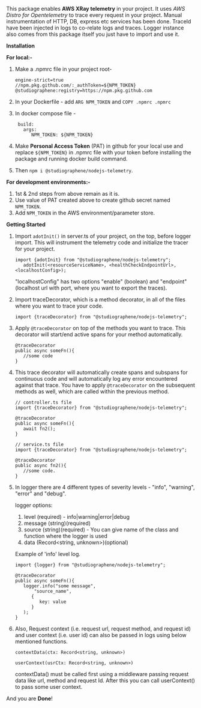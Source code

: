 This package enables **AWS XRay telemetry** in your project.
It uses *AWS Distro for Opentelemetry* to trace every request in your project.
Manual instrumentation of HTTP, DB, express etc services has been done.
TraceId have been injected in logs to co-relate logs and traces.
Logger instance also comes from this package itself you just have to import and use it.


**Installation**

**For local:-**
   1. Make a .npmrc file in your project root- 
      ```
      engine-strict=true
      //npm.pkg.github.com/:_authToken=${NPM_TOKEN}
      @studiographene:registry=https://npm.pkg.github.com

      ```
   2. In your Dockerfile - add `ARG NPM_TOKEN` and `COPY .npmrc .npmrc` 

   3. In docker compose file - 
      ```
	   build:
         args:
            NPM_TOKEN: ${NPM_TOKEN}

      ```
   4. Make **Personal Access Token** (PAT) in github for your local use and replace `${NPM_TOKEN}` in .npmrc file with your token before installing the package and running docker build command.
   5. Then `npm i @studiographene/nodejs-telemetry`.

**For development environments:-**

   1. 1st & 2nd steps from above remain as it is.
   2. Use value of PAT created above to create github secret named `NPM_TOKEN`. 
   3. Add `NPM_TOKEN` in the AWS environment/parameter store.


**Getting Started**

1. Import `adotInit()` in server.ts of your project, on the top, before logger import. This will instrument the telemetry code and initialize the tracer for your project.
   

   ```
   import {adotInit} from "@studiographene/nodejs-telemetry";
      adotInit(<resourceServiceName>, <healthCheckEndpointUrl>, <localhostConfig>);

   ```
   "localhostConfig" has two options "enable" (boolean) and "endpoint" (localhost url with port, where you want to export the traces).
2. Import traceDecorator, which is a method decorator, in all of the files where you want to trace your code.

   ```
   import {traceDecorator} from "@studiographene/nodejs-telemetry";
   ```

3. Apply `@traceDecorator` on top of the methods you want to trace. This decorator will start/end active spans for your method automatically.

   ```
   @traceDecorator
   public async someFn(){
      //some code
   }
   ```
4. This trace decorator will automatically create spans and subspans for continuous code and will automatically log any error encountered against that trace. You have to apply `@traceDecorator` on the subsequent methods as well, which are called within the previous method.

   ```
   // controller.ts file
   import {traceDecorator} from "@studiographene/nodejs-telemetry";

   @traceDecorator
   public async someFn(){
      await fn2();
   }

   // service.ts file
   import {traceDecorator} from "@studiographene/nodejs-telemetry";

   @traceDecorator
   public async fn2(){
      //some code.
   }
   ```
5. In logger there are 4 different types of severity levels - "info", "warning", "error" and "debug".

   logger options:
   1. level (required) - info|warning|error|debug
   2. message (string)(required)
   3. source (string)(required) - You can give name of the class and function where the logger is used
   4. data (Record<string, unknown>)(optional)

   Example of 'info' level log.
   ```
   import {logger} from "@studiographene/nodejs-telemetry";

   @traceDecorator
   public async someFn(){
      logger.info("some message", 
          "source_name", 
         {
            key: value
         }
      );
   }
   ```
6. Also, Request context (i.e. request url, request method, and request id) and user context (i.e. user id) can also be passed in logs using below mentioned functions.
   ```
   contextData(ctx: Record<string, unknown>)

   userContext(usrCtx: Record<string, unknown>)

   ```
   contextData() must be called first using a middleware passing request data like url, method and request Id. After this you can call userContext() to pass some user context.

And you are **Done**!
